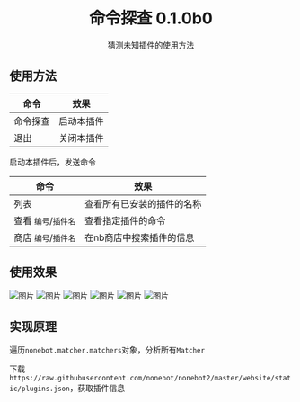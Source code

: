 <div align="center">

# 命令探查 0.1.0b0

猜测未知插件的使用方法

</div>

## 使用方法

| 命令     | 效果       |
| -------- | ---------- |
| 命令探查 | 启动本插件 |
| 退出     | 关闭本插件 |

启动本插件后，发送命令

| 命令                 | 效果                       |
| -------------------- | -------------------------- |
| 列表                 | 查看所有已安装的插件的名称 |
| 查看 `编号`/`插件名` | 查看指定插件的命令         |
| 商店 `编号`/`插件名` | 在nb商店中搜索插件的信息   |

## 使用效果 

![图片](pics/0.png)
![图片](pics/1.png)
![图片](pics/2.png)
![图片](pics/3.png)
![图片](pics/4.png)
![图片](pics/5.png)

## 实现原理

遍历`nonebot.matcher.matchers`对象，分析所有`Matcher`

下载`https://raw.githubusercontent.com/nonebot/nonebot2/master/website/static/plugins.json`，获取插件信息
